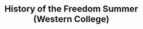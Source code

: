 ---
title: History of the Freedom Summer (Western College)
layout: default
representation: "bravery"
---